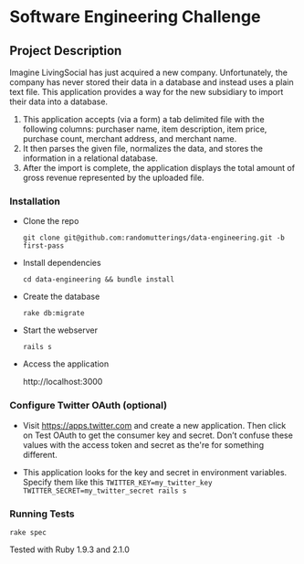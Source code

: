 # Software Engineering Challenge

## Project Description

Imagine LivingSocial has just acquired a new company.  Unfortunately, the company has never stored their data in a database and instead uses a plain text file.  This application provides a way for the new subsidiary to import their data into a database.

1. This application accepts (via a form) a tab delimited file with the following columns: purchaser name, item description, item price, purchase count, merchant address, and merchant name.
1. It then parses the given file, normalizes the data, and stores the information in a relational database.
1. After the import is complete, the application displays the total amount of gross revenue represented by the uploaded file.

### Installation

* Clone the repo

  `git clone git@github.com:randomutterings/data-engineering.git -b first-pass`

* Install dependencies

  `cd data-engineering && bundle install`

* Create the database

  `rake db:migrate`

* Start the webserver

  `rails s`

* Access the application

  http://localhost:3000

### Configure Twitter OAuth (optional)

* Visit https://apps.twitter.com and create a new application. Then click on Test OAuth to get the consumer key and secret. Don’t confuse these values with the access token and secret as the're for something different.

* This application looks for the key and secret in environment variables.  Specify them like this `TWITTER_KEY=my_twitter_key TWITTER_SECRET=my_twitter_secret rails s`

### Running Tests

  `rake spec`

Tested with Ruby 1.9.3 and 2.1.0
